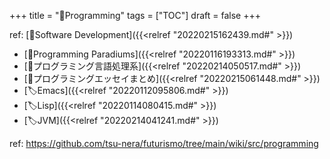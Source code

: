 +++
title = "📂Programming"
tags = ["TOC"]
draft = false
+++

ref: [📂Software Development]({{<relref "20220215162439.md#" >}})

-   [📂Programming Paradiums]({{<relref "20220116193313.md#" >}})
-   [📂プログラミング言語処理系]({{<relref "20220214050517.md#" >}})
-   [📝プログラミングエッセイまとめ]({{<relref "20220215061448.md#" >}})
-   [🏷Emacs]({{<relref "20220112095806.md#" >}})
-   [🏷Lisp]({{<relref "20220114080415.md#" >}})
-   [🏷JVM]({{<relref "20220214041241.md#" >}})

ref: <https://github.com/tsu-nera/futurismo/tree/main/wiki/src/programming>
